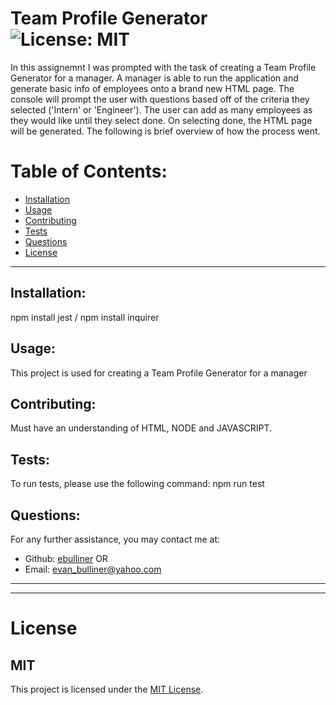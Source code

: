 # Team Profile Generator ![License: MIT](<https://img.shields.io/badge/License-MIT-yellow.svg>)
  In this assignemnt I was prompted with the task of creating a Team Profile Generator for a manager. A manager is able to run the application and generate basic info of employees onto a brand new HTML page. The console will prompt the user with questions based off of the criteria they selected ('Intern' or 'Engineer'). The user can add as many employees as they would like until they select done. On selecting done, the HTML page will be generated. The following is brief overview of how the process went.
  # Table of Contents:
  * [Installation](#installation)
  * [Usage](#usage)
  * [Contributing](#contributing)
  * [Tests](#tests)
  * [Questions](#questions)
  * [License](#license)
---
  ## Installation:
  npm install jest / npm install inquirer
  ## Usage:
  This project is used for creating a Team Profile Generator for a manager
  ## Contributing:
  Must have an understanding of HTML, NODE and JAVASCRIPT.
  ## Tests:
  To run tests, please use the following command: npm run test
  ## Questions:
  For any further assistance, you may contact me at:
  * Github: [ebulliner](<https://github.com/ebulliner>)
  OR
  * Email: evan_bulliner@yahoo.com
  ---
  ___
# License
  ## MIT
  This project is licensed under the [MIT License](https://opensource.org/licenses/MIT).
